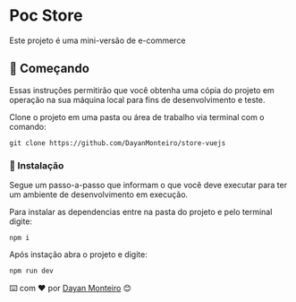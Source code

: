 # Poc Store

Este projeto é uma mini-versão de e-commerce

## 🚀 Começando

Essas instruções permitirão que você obtenha uma cópia do projeto em operação na sua máquina local para fins de desenvolvimento e teste.

Clone o projeto em uma pasta ou área de trabalho  via terminal com o comando:

```
git clone https://github.com/DayanMonteiro/store-vuejs
```

### 🔧 Instalação

Segue um passo-a-passo que informam o que você deve executar para ter um ambiente de desenvolvimento em execução.

Para instalar as dependencias entre na pasta do projeto e pelo terminal digite:

```
npm i
```

Após instação abra o projeto e digite:

```
npm run dev
```


⌨️ com ❤️ por [Dayan Monteiro](https://github.com/DayanMonteiro) 😊
